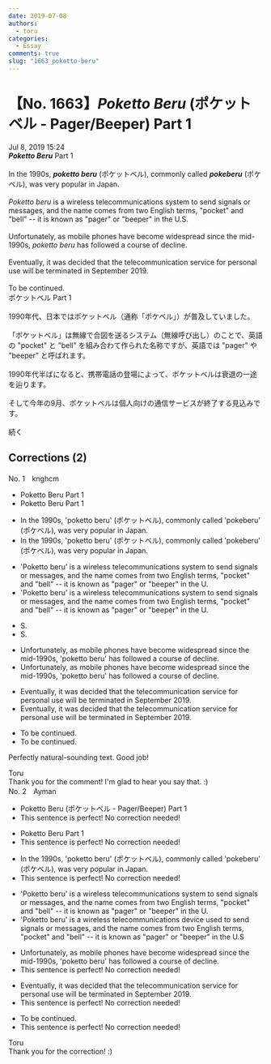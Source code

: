 ```yaml
---
date: 2019-07-08
authors:
  - toru
categories:
  - Essay
comments: true
slug: "1663_poketto-beru"
---
```


# 【No. 1663】<strong><em>Poketto Beru</em></strong> (ポケットベル - Pager/Beeper) Part 1
<div class="date">Jul 8, 2019 15:24</div>
<div id="post"><div id="body_show_ori">
<strong><em>Poketto Beru</em></strong> Part 1<br/><br/>In the 1990s, <strong><em>poketto beru</em></strong> (ポケットベル), commonly called <strong><em>pokeberu</em></strong> (ポケベル), was very popular in Japan.<br/><br/><em>Poketto beru</em> is a wireless telecommunications system to send signals or messages, and the name comes from two English terms, "pocket" and "bell" -- it is known as "pager" or "beeper" in the U.S.<br/><br/>Unfortunately, as mobile phones have become widespread since the mid-1990s, <em>poketto beru</em> has followed a course of decline.<br/><br/>Eventually, it was decided that the telecommunication service for personal use will be terminated in September 2019.<br/><br/>To be continued.
</div></div>

<!-- more -->

<div id="post_ja"><div id="body_show_mo">
ポケットベル Part 1<br/><br/>1990年代、日本ではポケットベル（通称「ポケベル」）が普及していました。<br/><br/>「ポケットベル」は無線で合図を送るシステム（無線呼び出し）のことで、英語の "pocket" と "bell" を組み合わて作られた名称ですが、英語では "pager" や "beeper" と呼ばれます。<br/><br/>1990年代半ばになると、携帯電話の登場によって、ポケットベルは衰退の一途を辿ります。<br/><br/>そして今年の9月、ポケットベルは個人向けの通信サービスが終了する見込みです。<br/><br/>続く
</div></div>

## Corrections (2)
<div id="block"><div class="first_name"> No. 1　<span class="just_name">knghcm</span></div><div id="block2">
<ul class="correction_field">
<li class="incorrect">Poketto Beru Part 1</li>
<li class="corrected correct">
Poketto Beru Part 1
</li>
</ul>
<ul class="correction_field">
<li class="incorrect">In the 1990s, 'poketto beru' (ポケットベル), commonly called 'pokeberu' (ポケベル), was very popular in Japan.</li>
<li class="corrected correct">
In the 1990s, 'poketto beru' (ポケットベル), commonly called 'pokeberu' (ポケベル), was very popular in Japan.
</li>
</ul>
<ul class="correction_field">
<li class="incorrect">'Poketto beru' is a wireless telecommunications system to send signals or messages, and the name comes from two English terms, "pocket" and "bell" -- it is known as "pager" or "beeper" in the U.</li>
<li class="corrected correct">
'Poketto beru' is a wireless telecommunications system to send signals or messages, and the name comes from two English terms, "pocket" and "bell" -- it is known as "pager" or "beeper" in the U.
</li>
</ul>
<ul class="correction_field">
<li class="incorrect">S.</li>
<li class="corrected correct">
S.
</li>
</ul>
<ul class="correction_field">
<li class="incorrect">Unfortunately, as mobile phones have become widespread since the mid-1990s, 'poketto beru' has followed a course of decline.</li>
<li class="corrected correct">
Unfortunately, as mobile phones have become widespread since the mid-1990s, 'poketto beru' has followed a course of decline.
</li>
</ul>
<ul class="correction_field">
<li class="incorrect">Eventually, it was decided that the telecommunication service for personal use will be terminated in September 2019.</li>
<li class="corrected correct">
Eventually, it was decided that the telecommunication service for personal use will be terminated in September 2019.
</li>
</ul>
<ul class="correction_field">
<li class="incorrect">To be continued.</li>
<li class="corrected correct">
To be continued.
</li>
</ul>
<p class="comment_small">
 Perfectly natural-sounding text. Good job!
</p>

</div><div class="name"><span class="just_name">Toru</span><br>
Thank you for the comment! I'm glad to hear you say that. :)
</div>
</div>
<div id="block"><div class="first_name"> No. 2　<span class="just_name">Ayman</span></div><div id="block2">
<ul class="correction_field">
<li class="incorrect">Poketto Beru (ポケットベル - Pager/Beeper) Part 1</li>
<li class="corrected perfect">This sentence is perfect! No correction needed!</li>
</ul>
<ul class="correction_field">
<li class="incorrect">Poketto Beru Part 1</li>
<li class="corrected perfect">This sentence is perfect! No correction needed!</li>
</ul>
<ul class="correction_field">
<li class="incorrect">In the 1990s, 'poketto beru' (ポケットベル), commonly called 'pokeberu' (ポケベル), was very popular in Japan.</li>
<li class="corrected perfect">This sentence is perfect! No correction needed!</li>
</ul>
<ul class="correction_field">
<li class="incorrect">'Poketto beru' is a wireless telecommunications system to send signals or messages, and the name comes from two English terms, "pocket" and "bell" -- it is known as "pager" or "beeper" in the U.</li>
<li class="corrected correct">
'Poketto beru' is a wireless telecommunications <span class="f_red">device used </span>to send signals or messages, and the name comes from two English terms, "pocket" and "bell" -- it is known as "pager" or "beeper" in the U.<span class="f_red">S</span>
</li>
</ul>
<ul class="correction_field">
<li class="incorrect">Unfortunately, as mobile phones have become widespread since the mid-1990s, 'poketto beru' has followed a course of decline.</li>
<li class="corrected perfect">This sentence is perfect! No correction needed!</li>
</ul>
<ul class="correction_field">
<li class="incorrect">Eventually, it was decided that the telecommunication service for personal use will be terminated in September 2019.</li>
<li class="corrected perfect">This sentence is perfect! No correction needed!</li>
</ul>
<ul class="correction_field">
<li class="incorrect">To be continued.</li>
<li class="corrected perfect">This sentence is perfect! No correction needed!</li>
</ul>
</div><div class="name"><span class="just_name">Toru</span><br>
Thank you for the correction! :)
</div>
</div>
